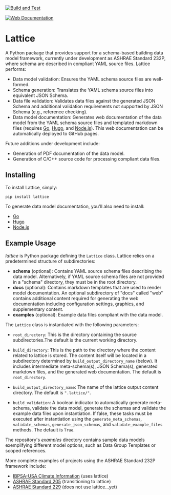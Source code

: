 [![Build and Test](https://github.com/bigladder/lattice/actions/workflows/build-and-test.yaml/badge.svg)](https://github.com/bigladder/lattice/actions/workflows/build-and-test.yaml)

[![Web Documentation](https://github.com/bigladder/lattice/actions/workflows/build-web.yaml/badge.svg)](https://github.com/bigladder/lattice/actions/workflows/build-web.yaml)

Lattice
===========

A Python package that provides support for a schema-based building data model framework, currently under development as ASHRAE Standard 232P, where schema are described in compliant YAML source files. Lattice performs:

- Data model validation: Ensures the YAML schema source files are well-formed.
- Schema generation: Translates the YAML schema source files into equivalent JSON Schema.
- Data file validation: Validates data files against the generated JSON Schema and additional validation requirements not supported by JSON Schema (e.g., reference checking).
- Data model documentation: Generates web documentation of the data model from the YAML schema source files and templated markdown files (requires [Go](https://go.dev/), [Hugo](https://gohugo.io/installation/), and [Node.js](https://nodejs.org/en/download/)). This web documentation can be automatically deployed to GitHub pages.

Future additions under development include:

- Generation of PDF documentation of the data model.
- Generation of C/C++ source code for processing compliant data files.


Installing
----------

To install Lattice, simply:

`pip install lattice`

To generate data model documentation, you'll also need to install:

- [Go](https://go.dev/)
- [Hugo](https://gohugo.io/installation/)
- [Node.js](https://nodejs.org/en/download/)

Example Usage
-------------

_lattice_ is Python package defining the `Lattice` class. Lattice relies on a predetermined structure of subdirectories:

- **schema** (optional): Contains YAML source schema files describing the data model. Alternatively, if YAML source schema files are not provided in a "schema" directory, they must be in the root directory.
- **docs** (optional): Contains markdown templates that are used to render model documentation. An optional subdirectory of "docs" called "web" contains additional content required for generating the web documentation including configuration settings, graphics, and supplementary content.
- **examples** (optional): Example data files compliant with the data model.

The `Lattice` class is instantiated with the following parameters:

- `root_directory`: This is the directory containing the source subdirectories.The default is the current working directory.

- `build_directory`: This is the path to the directory where the content related to lattice is stored. The content itself will be located in a subdirectory determined by `build_output_directory_name` (below). It includes intermediate meta-schema(s), JSON Schema(s), generated markdown files, and the generated web documentation. The default is `root_directory`.

- `build_output_directory_name`: The name of the lattice output content directory. The default is `".lattice/"`.

- `build_validation`: A boolean indicator to automatically generate meta-schema, validate the data model, generate the schemas and validate the example data files upon instantiation. If false, these tasks must be executed after instantiation using the `generate_meta_schemas`, `validate_schemas`, `generate_json_schemas`, and `validate_example_files` methods. The default is `True`.

The repository's *examples* directory contains sample data models exemplifying different model options, such as Data Group Templates or scoped references.

More complete examples of projects using the ASHRAE Standard 232P framework include:

- [IBPSA-USA Climate Information](https://github.com/IBPSA-USA/climate-information) (uses lattice)
- [ASHRAE Standard 205](https://github.com/open205/schema-205) (transitioning to lattice)
- [ASHRAE Standard 229](https://github.com/open229/ruleset-model-description-schema) (does not use lattice...yet)

